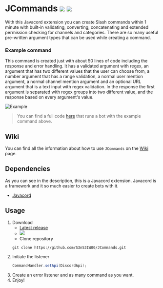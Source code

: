 # JCommands [![](https://img.shields.io/badge/Version-4.1.0-blue)](https://github.com/S3nS3IW00/JCommands) [![](https://img.shields.io/badge/Javadoc-Latest-green)](https://s3ns3iw00.github.io/JCommands/javadoc/)

With this Javacord extension you can create Slash commands within 1 minute with built-in validating, converting,
concatenating and extended permission checking for channels and categories. There are so many useful pre-written
argument types that can be used while creating a command.

### Example command

This command is created just with about 50 lines of code including the response and error handling. It has a validated
argument with regex, an argument that has two different values that the user can choose from, a number argument that has
a range validation, a normal user mention argument, a normal channel mention argument and an optional URL argument that
is a text input with regex validation. In the response the first argument is separated with regex groups into two
different value, and the response based on every argument's value.

![Example](https://imgur.com/swqZYXH.png)

> You can find a full code [here](https://github.com/S3nS3IW00/JCommands/blob/master/src/test/java/me/s3ns3iw00/jcommands/TestMain.java) that runs a bot with the example command above.

## Wiki

You can find all the information about how to use `JCommands` on the [Wiki](https://github.com/S3nS3IW00/JCommands/wiki)
page.

## Dependencies

As you can see in the description, this is a Javacord extension. Javacord is a framework and it so much easier to create
bots with it.

- [Javacord](https://github.com/Javacord/Javacord)

## Usage

1. Download
   - [Latest release](https://github.com/S3nS3IW00/JCommands/releases/latest)
   - [![](https://jitpack.io/v/S3nS3IW00/JCommands.svg)](https://jitpack.io/#S3nS3IW00/JCommands)
   - Clone repository
   ```
   git clone https://github.com/S3nS3IW00/JCommands.git  
   ```  
2. Initiate the listener
   ```java  
   CommandHandler.setApi(DiscordApi);  
   ```  
3. Create an error listener and as many command as you want.
4. Enjoy!